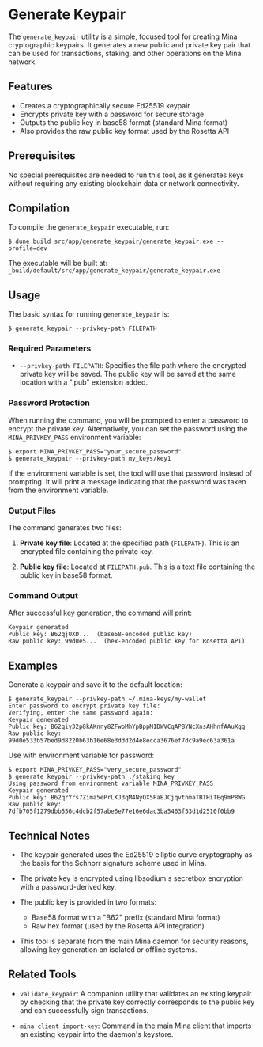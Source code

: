 Generate Keypair
===============

The `generate_keypair` utility is a simple, focused tool for creating Mina
cryptographic keypairs. It generates a new public and private key pair that can
be used for transactions, staking, and other operations on the Mina network.

Features
--------

- Creates a cryptographically secure Ed25519 keypair
- Encrypts private key with a password for secure storage
- Outputs the public key in base58 format (standard Mina format)
- Also provides the raw public key format used by the Rosetta API

Prerequisites
------------

No special prerequisites are needed to run this tool, as it generates keys
without requiring any existing blockchain data or network connectivity.

Compilation
----------

To compile the `generate_keypair` executable, run:

```shell
$ dune build src/app/generate_keypair/generate_keypair.exe --profile=dev
```

The executable will be built at:
`_build/default/src/app/generate_keypair/generate_keypair.exe`

Usage
-----

The basic syntax for running `generate_keypair` is:

```shell
$ generate_keypair --privkey-path FILEPATH
```

### Required Parameters

- `--privkey-path FILEPATH`: Specifies the file path where the encrypted private
  key will be saved. The public key will be saved at the same location with a
  ".pub" extension added.

### Password Protection

When running the command, you will be prompted to enter a password to encrypt the
private key. Alternatively, you can set the password using the `MINA_PRIVKEY_PASS`
environment variable:

```shell
$ export MINA_PRIVKEY_PASS="your_secure_password"
$ generate_keypair --privkey-path my_keys/key1
```

If the environment variable is set, the tool will use that password instead of
prompting. It will print a message indicating that the password was taken from
the environment variable.

### Output Files

The command generates two files:

1. **Private key file**: Located at the specified path (`FILEPATH`). This is an
   encrypted file containing the private key.

2. **Public key file**: Located at `FILEPATH.pub`. This is a text file containing
   the public key in base58 format.

### Command Output

After successful key generation, the command will print:

```
Keypair generated
Public key: B62qjUXD...  (base58-encoded public key)
Raw public key: 99d0e5...  (hex-encoded public key for Rosetta API)
```

Examples
--------

Generate a keypair and save it to the default location:

```shell
$ generate_keypair --privkey-path ~/.mina-keys/my-wallet
Enter password to encrypt private key file:
Verifying, enter the same password again:
Keypair generated
Public key: B62qiy32p8kAKnny8ZFwoMhYpBppM1DWVCqAPBYNcXnsAHhnfAAuXgg
Raw public key: 99d0e533b57bed9d8220b63b16e68e3ddd2d4e8ecca3676ef7dc9a9ec63a361a
```

Use with environment variable for password:

```shell
$ export MINA_PRIVKEY_PASS="very_secure_password"
$ generate_keypair --privkey-path ./staking_key
Using password from environment variable MINA_PRIVKEY_PASS
Keypair generated
Public key: B62qrYrs7Zima5ePrLKJ3qM4NyQX5PaEJCjqvthmaTBTHiTEq9mP8WG
Raw public key: 7dfb705f1279dbb556c4dcb2f57abe6e77e16e6dac3ba5463f53d1d2510f0bb9
```

Technical Notes
--------------

- The keypair generated uses the Ed25519 elliptic curve cryptography as the basis
  for the Schnorr signature scheme used in Mina.

- The private key is encrypted using libsodium's secretbox encryption with a
  password-derived key.

- The public key is provided in two formats:
  - Base58 format with a "B62" prefix (standard Mina format)
  - Raw hex format (used by the Rosetta API integration)

- This tool is separate from the main Mina daemon for security reasons, allowing
  key generation on isolated or offline systems.

Related Tools
------------

- `validate_keypair`: A companion utility that validates an existing keypair by
  checking that the private key correctly corresponds to the public key and can
  successfully sign transactions.

- `mina client import-key`: Command in the main Mina client that imports an
  existing keypair into the daemon's keystore.